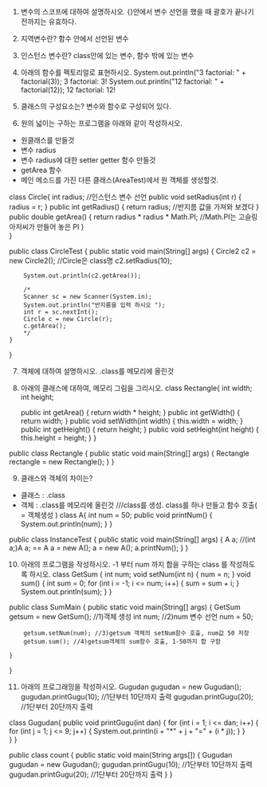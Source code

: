 1. 변수의 스코프에 대하여 설명하시오.
{}안에서 변수 선언을 했을 때 괄호가 끝나기 전까지는 유효하다.

2. 지역변수란?
함수 안에서 선언된 변수

3. 인스턴스 변수란?
class안에 있는 변수, 함수 밖에 있는 변수

4. 아래의 함수를 펙토리얼로 표현하시오.
System.out.println("3 factorial: " + factorial(3));
3 factorial: 3!
System.out.println("12 factorial: " + factorial(12));
12 factorial: 12!

5. 클래스의 구성요소는?
변수와 함수로 구성되어 있다.

6. 원의 넓이는 구하는 프로그램을 아래와 같이 작성하시오.
- 원클래스를 만들것
- 변수 radius
- 변수 radius에 대한 setter getter 함수 만들것
- getArea 함수
- 메인 메소드를 가진 다른 클래스(AreaTest)에서 원 객체를 생성할것.

class Circle{
	int radius;		//인스턴스 변수 선언
	public void setRadius(int r) {
		radius = r;
	}
	public int getRadius() {
		return radius;	//반지름 값을 가져와 보겠다
	}
	public double getArea() {
		return radius * radius * Math.PI;	//Math.PI는 고슬링 아저씨가 만들어 놓은 PI
	}	
}

public class CircleTest {
	public static void main(String[] args) {
		Circle2 c2 = new Circle2();	//Circle은 class명
		c2.setRadius(10);
	 
		System.out.println(c2.getArea());
		
		/*
		Scanner sc = new Scanner(System.in);
		System.out.println("반지름을 입력 하시오 ");
		int r = sc.nextInt();
		Circle c = new Circle(r);
		c.getArea();
		*/
	}
}

7. 객체에 대하여 설명하시오.
.class를 메모리에 올린것

8. 아래의 클래스에 대하여, 메모리 그림을 그리시오.
class Rectangle{
	int width;
	int height;
	
	public int getArea() {
		return width * height;
	}
	public int getWidth() {
		return width;
	}
	public void setWidth(int width) {
		this.width = width;
	}
	public int getHeight() {
		return height;
	}
	public void setHeight(int height) {
		this.height = height;
	}
}

public class Rectangle {
	public static void main(String[] args) {
		Rectangle rectangle = new Rectangle();
	}
}

9. 클래스와 객체의 차이는?
- 클래스 : .class
- 객체 : .class를 메모리에 올린것
///class를 생성. class를 하나 만들고 함수 호출( = 객체생성 )
class A{
	int num = 50;
	public void printNum() {
		System.out.println(num);
	}
}

public class InstanceTest {
	public static void main(String[] args) {
		A a;	//(int a;)A a; == A a = new A();
		a = new A();
		a.printNum();
	}
}

10. 아래의 프로그램을 작성하시오.
-1 부터 num 까지 합을 구하는 class 를 작성하도록 하시오.
 class GetSum {
	int num;
	void setNum(int n) {
		num = n;
	}
	void sum() {
		int sum = 0;
		for (int i = -1; i <= num; i++) {
			sum = sum + i;
		}
		System.out.println(sum);
	}
}

public class SumMain {
	public static void main(String[] args) {
		GetSum getsum = new GetSum(); //1)객체 생성
		int num; //2)num 변수 선언
		num = 50;

		getsum.setNum(num); //3)getsum 객체의 setNum함수 호출, num값 50 저장
		getsum.sum(); //4)getsum객체의 sum함수 호출, 1-50까지 합 구함

	}
}

11. 아래의 프로그래밍을 작성하시오.
Gugudan gugudan = new Gugudan();
gugudan.printGugu(10); //1단부터 10단까지 출력
gugudan.printGugu(20); //1단부터 20단까지 출력

class Gugudan{
	public void printGugu(int dan) {
		for (int i = 1; i <= dan; i++) {
			for (int j = 1; j <= 9; j++) {
				System.out.println(i + "*" + j + "=" + (i * j));
			}
		}	
	}
}

public class count {
	public static void main(String args[]) {
		Gugudan gugudan = new Gugudan();
		gugudan.printGugu(10); //1단부터 10단까지 출력
		gugudan.printGugu(20); //1단부터 20단까지 출력
	}
}
